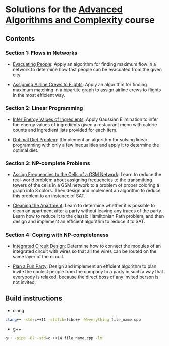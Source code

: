 
# Solutions for the [Advanced Algorithms and Complexity](https://www.coursera.org/learn/advanced-algorithms-and-complexity) course

## Contents

### Section 1: Flows in Networks

* [Evacuating People](https://github.com/olpotkin/ds_and_algos_modern_cpp/blob/master/05-advanced-algorithms-and-complexity/week1/1-evacuation/evacuation.cpp):
   Apply an algorithm for finding maximum flow in a network to determine how fast people can be evacuated from the given city.

* [Assigning Airline Crews to Flights](https://github.com/olpotkin/ds_and_algos_modern_cpp/blob/master/05-advanced-algorithms-and-complexity/week1/2-airline_crews/airline_crews.cpp):
   Apply an algorithm for finding maximum matching in a bipartite graph to assign airline crews to flights in the most efficient way.

### Section 2: Linear Programming

* [Infer Energy Values of Ingredients](https://github.com/olpotkin/ds_and_algos_modern_cpp/blob/master/05-advanced-algorithms-and-complexity/week2/1-energy_values/energy_values.cpp):
   Apply Gaussian Elimination to infer the energy values of ingredients given a restaurant menu with calorie counts and ingredient lists provided for each item.

* [Optimal Diet Problem](https://github.com/olpotkin/ds_and_algos_modern_cpp/blob/master/05-advanced-algorithms-and-complexity/week2/2-diet/diet.cpp):
   Шmplement an algorithm for solving linear programming with only a few inequalities and apply it to determine the optimal diet.

### Section 3: NP-complete Problems

* [Assign Frequencies to the Cells of a GSM Network](https://github.com/olpotkin/ds_and_algos_modern_cpp/blob/master/05-advanced-algorithms-and-complexity/week3/1-gsm_network/gsm_network.cpp):
   Learn to reduce the real-world problem about assigning frequencies to the transmitting towers of the cells in a GSM network to a problem of proper coloring a graph into 3 colors. Then design and implement an algorithm to reduce this problem to an instance of SAT.

* [Cleaning the Apartment](https://github.com/olpotkin/ds_and_algos_modern_cpp/blob/master/05-advanced-algorithms-and-complexity/week3/2-cleaning_apartment/cleaning_apartment.cpp):
   Learn to determine whether it is possible to clean an apartment after a party without leaving any traces of the party. Learn how to reduce it to the classic Hamiltonian Path problem, and then design and implement an efficient algorithm to reduce it to SAT.

### Section 4: Coping with NP-completeness

* [Integrated Circuit Design](https://github.com/olpotkin/ds_and_algos_modern_cpp/blob/master/05-advanced-algorithms-and-complexity/week4/1-circuit_design/circuit_design.cpp):
   Determine how to connect the modules of an integrated circuit with wires so that all the wires can be routed on the same layer of the circuit.

* [Plan a Fun Party](https://github.com/olpotkin/ds_and_algos_modern_cpp/blob/master/05-advanced-algorithms-and-complexity/week4/2-plan_party/plan_party.cpp):
   Design and implement an efficient algorithm to plan invite the coolest people from the company to a party in such a way that everybody is relaxed, because the direct boss of any invited person is not invited.

## Build instructions

* clang

```bash
clang++ -std=c++11 -stdlib=libc++ -Weverything file_name.cpp
```

* g++

```bash
g++ -pipe -O2 -std=c ++14 file_name.cpp -lm
```
